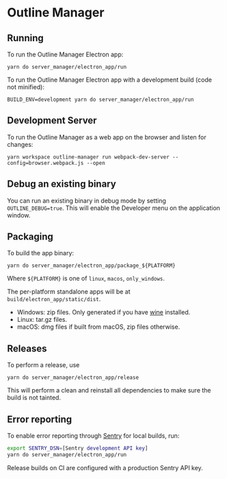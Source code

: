 # Outline Manager

## Running

To run the Outline Manager Electron app:
```
yarn do server_manager/electron_app/run
```

To run the Outline Manager Electron app with a development build (code not minified):
```
BUILD_ENV=development yarn do server_manager/electron_app/run
```

## Development Server

To run the Outline Manager as a web app on the browser and listen for changes:

```
yarn workspace outline-manager run webpack-dev-server --config=browser.webpack.js --open
```

## Debug an existing binary

You can run an existing binary in debug mode by setting `OUTLINE_DEBUG=true`.
This will enable the Developer menu on the application window.

## Packaging

To build the app binary:
```
yarn do server_manager/electron_app/package_${PLATFORM}
```

Where `${PLATFORM}` is one of `linux`, `macos`, `only_windows`.

The per-platform standalone apps will be at `build/electron_app/static/dist`.

- Windows: zip files. Only generated if you have [wine](https://www.winehq.org/download) installed.
- Linux: tar.gz files.
- macOS: dmg files if built from macOS, zip files otherwise.

## Releases

To perform a release, use
```
yarn do server_manager/electron_app/release
```

This will perform a clean and reinstall all dependencies to make sure the build is not tainted.

## Error reporting

To enable error reporting through [Sentry](https://sentry.io/) for local builds, run:
``` bash
export SENTRY_DSN=[Sentry development API key]
yarn do server_manager/electron_app/run
```

Release builds on CI are configured with a production Sentry API key.

